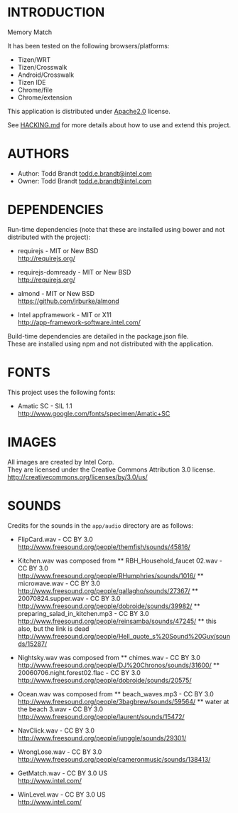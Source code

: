 # INTRODUCTION
Memory Match

It has been tested on the following browsers/platforms:
* Tizen/WRT
* Tizen/Crosswalk
* Android/Crosswalk
* Tizen IDE
* Chrome/file
* Chrome/extension

This application is distributed under [Apache2.0](http://www.apache.org/licenses/LICENSE-2.0.html) license.

See [HACKING.md](https://github.com/01org/webapps-annex/blob/maxw-readme/HACKING.md) for more details about how to use and extend this project.

# AUTHORS
* Author: Todd Brandt <todd.e.brandt@intel.com>
* Owner: Todd Brandt <todd.e.brandt@intel.com>

# DEPENDENCIES
Run-time dependencies (note that these are installed using bower and not distributed with the project):

* requirejs - MIT or New BSD<br/>
http://requirejs.org/

* requirejs-domready - MIT or New BSD<br/>
http://requirejs.org/

* almond - MIT or New BSD<br/>
https://github.com/jrburke/almond

* Intel appframework - MIT or X11<br/>
http://app-framework-software.intel.com/

Build-time dependencies are detailed in the package.json file.<br/>
These are installed using npm and not distributed with the application.

# FONTS
This project uses the following fonts:

* Amatic SC - SIL 1.1<br/>
http://www.google.com/fonts/specimen/Amatic+SC

# IMAGES

All images are created by Intel Corp.<br/>
They are licensed under the Creative Commons Attribution 3.0 license.<br/>
http://creativecommons.org/licenses/by/3.0/us/

# SOUNDS
Credits for the sounds in the `app/audio` directory are as follows:

* FlipCard.wav - CC BY 3.0<br/>
http://www.freesound.org/people/themfish/sounds/45816/

* Kitchen.wav was composed from
** RBH_Household_faucet 02.wav - CC BY 3.0<br/>
http://www.freesound.org/people/RHumphries/sounds/1016/
** microwave.wav - CC BY 3.0<br/>
http://www.freesound.org/people/gallagho/sounds/27367/
** 20070824.supper.wav - CC BY 3.0<br/>
http://www.freesound.org/people/dobroide/sounds/39982/
** preparing_salad_in_kitchen.mp3 - CC BY 3.0<br/>
http://www.freesound.org/people/reinsamba/sounds/47245/
** this also, but the link is dead<br/>
http://www.freesound.org/people/Hell_quote_s%20Sound%20Guy/sounds/15287/

* Nightsky.wav was composed from
** chimes.wav - CC BY 3.0<br/>
http://www.freesound.org/people/DJ%20Chronos/sounds/31600/
** 20060706.night.forest02.flac - CC BY 3.0<br/>
http://www.freesound.org/people/dobroide/sounds/20575/

* Ocean.wav was composed from
** beach_waves.mp3 - CC BY 3.0<br/>
http://www.freesound.org/people/3bagbrew/sounds/59564/
** water at the beach 3.wav - CC BY 3.0<br/>
http://www.freesound.org/people/laurent/sounds/15472/

* NavClick.wav - CC BY 3.0<br/>
http://www.freesound.org/people/junggle/sounds/29301/

* WrongLose.wav - CC BY 3.0<br/>
http://www.freesound.org/people/cameronmusic/sounds/138413/

* GetMatch.wav - CC BY 3.0 US<br/>
http://www.intel.com/

* WinLevel.wav - CC BY 3.0 US<br/>
http://www.intel.com/
